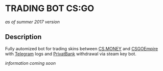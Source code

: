 # TRADING BOT CS:GO
*as of summer 2017 version*

## Description

Fully automized bot for trading skins between [CS.MONEY](https://cs.money/ru) and [CSGOEmpire](https://csgoempire.com/) with [Telegram](https://telegram.org/) logs and [PrivatBank](https://privatbank.ua/) withdrawal via steam key bot.

*information coming soon*
